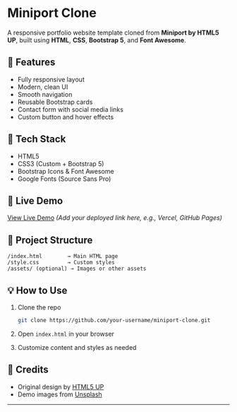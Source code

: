 # Miniport Clone

A responsive portfolio website template cloned from **Miniport by HTML5 UP**, built using **HTML**, **CSS**, **Bootstrap 5**, and **Font Awesome**.

## 🚀 Features

* Fully responsive layout
* Modern, clean UI
* Smooth navigation
* Reusable Bootstrap cards
* Contact form with social media links
* Custom button and hover effects

## 🔧 Tech Stack

* HTML5
* CSS3 (Custom + Bootstrap 5)
* Bootstrap Icons & Font Awesome
* Google Fonts (Source Sans Pro)

## 📸 Live Demo

[View Live Demo](https://miniport-clone.vercel.app/) *(Add your deployed link here, e.g., Vercel, GitHub Pages)*

## 📂 Project Structure

```
/index.html        → Main HTML page  
/style.css         → Custom styles  
/assets/ (optional) → Images or other assets  
```

## 💡 How to Use

1. Clone the repo

   ```bash
   git clone https://github.com/your-username/miniport-clone.git
   ```
2. Open `index.html` in your browser
3. Customize content and styles as needed

## 📜 Credits

* Original design by [HTML5 UP](https://html5up.net)
* Demo images from [Unsplash](https://unsplash.com)

---

